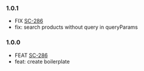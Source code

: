 ### 1.0.1
- FIX [SC-286](https://omnichat.atlassian.net/browse/SC-286)
- fix: search products without query in queryParams

### 1.0.0
- FEAT [SC-286](https://omnichat.atlassian.net/browse/SC-286)
- feat: create boilerplate